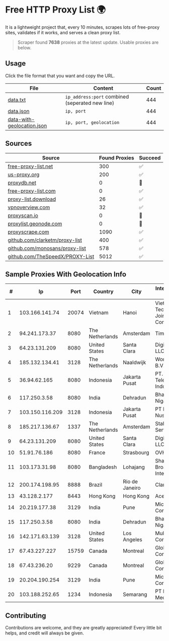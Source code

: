 
# Free HTTP Proxy List 🌍

It is a lightweight project that, every 10 minutes, scrapes lots of free-proxy sites, validates if it works, and serves a clean proxy list.


> Scraper found **7638** proxies at the latest update. Usable proxies are below.

## Usage

Click the file format that you want and copy the URL.


|File|Content|Count|
|----|-------|-----|
|[data.txt](https://raw.githubusercontent.com/themiralay/Proxy-List-World/master/data.txt)|`ip_address:port` combined (seperated new line)|444|
|[data.json](https://raw.githubusercontent.com/themiralay/Proxy-List-World/master/data.json)|`ip, port`|444|
|[data-with-geolocation.json](https://raw.githubusercontent.com/themiralay/Proxy-List-World/master/data-with-geolocation.json)|`ip, port, geolocation`|444|

## Sources

|Source|Found Proxies|Succeed|
|------|-------------|-------|
|[free-proxy-list.net](https://free-proxy-list.net)|300|✅|
|[us-proxy.org](https://www.us-proxy.org)|200|✅|
|[proxydb.net](http://proxydb.net)|0|🚫|
|[free-proxy-list.com](https://free-proxy-list.com/?page=&port=&type%5B%5D=http&type%5B%5D=https&up_time=0&search=Search)|0|✅|
|[proxy-list.download](https://www.proxy-list.download/HTTP)|26|✅|
|[vpnoverview.com](https://vpnoverview.com/privacy/anonymous-browsing/free-proxy-servers)|32|✅|
|[proxyscan.io](https://www.proxyscan.io)|0|🚫|
|[proxylist.geonode.com](https://proxylist.geonode.com/api/proxy-list?limit=300&page=1&sort_by=lastChecked&sort_type=desc&protocols=http,https)|0|🚫|
|[proxyscrape.com](https://api.proxyscrape.com/v2/?request=displayproxies&protocol=http&timeout=10000&country=all&ssl=all&anonymity=all)|1090|✅|
|[github.com/clarketm/proxy-list](https://raw.githubusercontent.com/clarketm/proxy-list/master/proxy-list-raw.txt)|400|✅|
|[github.com/monosans/proxy-list](https://raw.githubusercontent.com/monosans/proxy-list/main/proxies/http.txt)|578|✅|
|[github.com/TheSpeedX/PROXY-List](https://raw.githubusercontent.com/TheSpeedX/PROXY-List/master/http.txt)|5012|✅|


## Sample Proxies With Geolocation Info

|#|Ip|Port|Country|City|Internet Service Provider|
|-|--|----|-------|----|-------------------------|
|1|103.166.141.74|20074|Vietnam|Hanoi|Viet NAM Cloud Technology Joint Stock Company|
|2|94.241.173.37|8080|The Netherlands|Amsterdam|TimeWeb Ltd.|
|3|64.23.131.209|8080|United States|Santa Clara|DigitalOcean, LLC|
|4|185.132.134.41|3128|The Netherlands|Naaldwijk|WorldStream B.V.|
|5|36.94.62.165|8080|Indonesia|Jakarta Pusat|PT. Telekomunikasi Indonesia|
|6|117.250.3.58|8080|India|Dehradun|Bharat Sanchar Nigam Ltd|
|7|103.150.116.209|3128|Indonesia|Jakarta Pusat|PT Biznet Gio Nusantara|
|8|185.217.136.67|1337|The Netherlands|Amsterdam|Stallion Network Services Limited|
|9|64.23.131.209|8080|United States|Santa Clara|DigitalOcean, LLC|
|10|51.91.76.186|8080|France|Strasbourg|OVH SAS|
|11|103.173.31.98|8080|Bangladesh|Lohajang|Shamibag Broadband Internet|
|12|200.174.198.95|8888|Brazil|Rio de Janeiro|Claro S.A|
|13|43.128.2.177|8443|Hong Kong|Hong Kong|Aceville Pte.ltd|
|14|20.219.177.38|3129|India|Pune|Microsoft Corporation|
|15|117.250.3.58|8080|India|Dehradun|Bharat Sanchar Nigam Ltd|
|16|142.171.63.139|3128|United States|Los Angeles|Multacom Corporation|
|17|67.43.227.227|15759|Canada|Montreal|GloboTech Communications|
|18|67.43.236.20|9229|Canada|Montreal|GloboTech Communications|
|19|20.204.190.254|3129|India|Pune|Microsoft Corporation|
|20|103.188.252.65|1234|Indonesia|Semarang|PT Data Lintas Media Indonesia|



## Contributing

Contributions are welcome, and they are greatly appreciated! Every
little bit helps, and credit will always be given.

